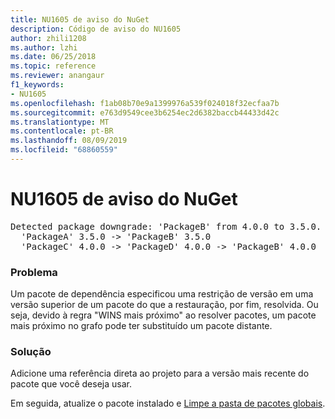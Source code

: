 ```yaml
---
title: NU1605 de aviso do NuGet
description: Código de aviso do NU1605
author: zhili1208
ms.author: lzhi
ms.date: 06/25/2018
ms.topic: reference
ms.reviewer: anangaur
f1_keywords:
- NU1605
ms.openlocfilehash: f1ab08b70e9a1399976a539f024018f32ecfaa7b
ms.sourcegitcommit: e763d9549cee3b6254ec2d6382baccb44433d42c
ms.translationtype: MT
ms.contentlocale: pt-BR
ms.lasthandoff: 08/09/2019
ms.locfileid: "68860559"
---
```

# <a name="nuget-warning-nu1605"></a>NU1605 de aviso do NuGet

<pre>Detected package downgrade: 'PackageB' from 4.0.0 to 3.5.0. Reference the package directly from the project to select a different version.<br/>  'PackageA' 3.5.0 -> 'PackageB' 3.5.0<br/>  'PackageC' 4.0.0 -> 'PackageD' 4.0.0 -> 'PackageB' 4.0.0</pre>

### <a name="issue"></a>Problema
Um pacote de dependência especificou uma restrição de versão em uma versão superior de um pacote do que a restauração, por fim, resolvida. Ou seja, devido à regra "WINS mais próximo" ao resolver pacotes, um pacote mais próximo no grafo pode ter substituído um pacote distante.

### <a name="solution"></a>Solução
Adicione uma referência direta ao projeto para a versão mais recente do pacote que você deseja usar.

Em seguida, atualize o pacote instalado e [Limpe a pasta de pacotes globais](../../consume-packages/managing-the-global-packages-and-cache-folders.md#clearing-local-folders).